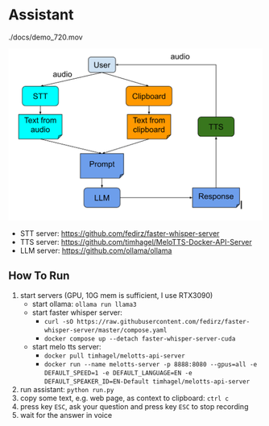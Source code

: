 # Assistant

./docs/demo_720.mov

![Diagram](./docs/diagram.png)

* STT server: https://github.com/fedirz/faster-whisper-server
* TTS server: https://github.com/timhagel/MeloTTS-Docker-API-Server	
* LLM server: https://github.com/ollama/ollama

## How To Run

1. start servers (GPU, 10G mem is sufficient, I use RTX3090)
   * start ollama: `ollama run llama3`
   * start faster whisper server: 
      * `curl -sO https://raw.githubusercontent.com/fedirz/faster-whisper-server/master/compose.yaml`
      * `docker compose up --detach faster-whisper-server-cuda`
   * start melo tts server:
      * `docker pull timhagel/melotts-api-server`
      * `docker run --name melotts-server -p 8888:8080 --gpus=all -e DEFAULT_SPEED=1 -e DEFAULT_LANGUAGE=EN -e DEFAULT_SPEAKER_ID=EN-Default timhagel/melotts-api-server`
2. run assistant: `python run.py`
3. copy some text, e.g. web page, as context to clipboard: `ctrl c`
4. press key `ESC`, ask your question and press key `ESC` to stop recording
5. wait for the answer in voice